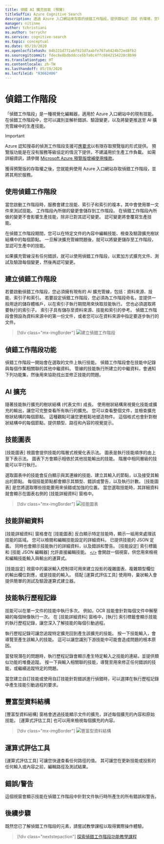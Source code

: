 ```yaml
---
title: 偵錯 AI 擴充技能 (預覽)
titleSuffix: Azure Cognitive Search
description: 透過 Azure 入口網站來存取的偵錯工作階段，提供類似於 IDE 的環境，您可以在其中識別並修正錯誤、驗證變更，以及將變更推送至 AI 擴充管線中的技能。 偵錯工作階段處於預覽狀態。
manager: nitinme
author: tchristiani
ms.author: terrychr
ms.service: cognitive-search
ms.topic: conceptual
ms.date: 05/19/2020
ms.openlocfilehash: 04b221d772abf923d7aabfe767a6424b72ed8fb2
ms.sourcegitcommit: fdec8e8bdbddcce5b7a0c4ffc6842154220c8b90
ms.translationtype: HT
ms.contentlocale: zh-TW
ms.lasthandoff: 05/19/2020
ms.locfileid: "83662406"
---
```

# <a name="debug-sessions"></a>偵錯工作階段

「偵錯工作階段」是一種視覺化編輯器，適用於 Azure 入口網站中的現有技能。 在偵錯工作階段中，您可以識別並解析錯誤、驗證變更，以及將變更推送至 AI 擴充管線中的生產技能。

> [!Important]
> Azure 認知搜尋的偵測工作階段支援可[應要求](https://aka.ms/DebugSessions)以有限存取預覽版的形式提供。 預覽版功能是在沒有服務等級協定的情況下提供，不建議用於生產工作負載。 如需詳細資訊，請參閱 [Microsoft Azure 預覽版增補使用條款](https://azure.microsoft.com/support/legal/preview-supplemental-terms/)。
>
> 獲得預覽版的存取權之後，您就能夠使用 Azure 入口網站存取偵錯工作階段，並將其用於服務。

## <a name="using-debug-sessions"></a>使用偵錯工作階段

當您啟動工作階段時，服務會建立技能、索引子和索引的複本，其中會使用單一文件來測試技能。 工作階段內所做的變更會儲存到工作階段。 在偵錯工作階段內所做的變更不會影響生產技能，除非已對其認可變更。 認可變更將會覆寫生產技能。

在偵錯工作階段期間，您可以在特定文件的內容中編輯技能、檢查及驗證擴充樹狀結構中的每個節點。 一旦解決擴充管線問題後，就可以將變更儲存至工作階段，並認可生產中的技能。 

如果擴充管線沒有任何錯誤，就可以使用偵錯工作階段，以累加方式擴充文件、測試及驗證每個變更，然後再認可變更。

## <a name="creating-a-debug-session"></a>建立偵錯工作階段

若要啟動偵錯工作階段，您必須擁有現有的 AI 擴充管線，包括：資料來源、技能、索引子和索引。 若要設定偵錯工作階段，您必須為工作階段命名，並提供一般用途的儲存體帳戶，以在索引子執行期間用來快取技能執行。 您也必須選取將要執行的索引子。 索引子具有儲存至資料來源、技能和索引的參考。 偵錯工作階段會預設為資料來源中的第一份文件，或者您可以在資料來源中指定要逐步執行的文件。

> [!div class="mx-imgBorder"]
> ![建立偵錯工作階段](media/cognitive-search-debug/debug-session-new.png)

## <a name="debug-session-features"></a>偵錯工作階段功能

偵錯工作階段一開始會在選取的文件上執行技能。 偵錯工作階段會在技能中記錄與每個作業相關聯的其他中繼資料。 管線的技能執行所建立的中繼資料，會通知下列功能集，然後用來協助找出並修正技能的問題。

## <a name="ai-enrichments"></a>AI 擴充

隨著技能執行擴充的樹狀結構 (代表文件) 成長。 使用樹狀結構來視覺化技能或擴充的輸出，讓您可完整查看所有執行的擴充。 您可以查看整個文件，並檢查擴充樹狀結構的每個節點。 這種觀點可讓您更輕鬆地塑造物件。 這個格式也會針對樹狀結構中的每個節點，提供類型、路徑和內容的視覺提示。

## <a name="skill-graph"></a>技能圖表

[技能圖表] 視圖會提供技能的階層式視覺化表示法。 圖表是執行技能順序的由上至下表示法。 圖表下方會顯示相依於其他技能輸出的技能。 階層中相同層級的技能可以平行執行。 

選取圖表中的技能會反白顯示與其連線的技能、建立其輸入的節點，以及接受其輸出的節點。 每個技能節點都會顯示其類型、錯誤或警告，以及執行計數。 [技能圖表] 是您將選取哪些技能要用來偵錯或加強的位置。 當您選取技能時，其詳細資料就會顯示在圖表右側的 [技能詳細資料] 窗格中。

> [!div class="mx-imgBorder"]
> ![技能圖表](media/cognitive-search-debug/skills-graph.png)

## <a name="skill-details"></a>技能詳細資料

[技能詳細資料] 窗格會在 [技能圖表] 反白顯示特定技能時，顯示一組用來處理該技能的區域。 您可以檢閱和編輯技能設定的詳細資料。 已提供技能的 JSON 定義。 同時也會顯示技能執行的詳細資料，以及錯誤和警告。 [技能設定] 索引標籤和 [技能 JSON 編輯器] 允許直接編輯技能。 [`</>`](#expression-evaluator) 會開啟一個視窗，供您用來檢視和編輯技能輸入與輸出的運算式。

[技能設定] 視窗中的巢狀輸入控制項可用來建立投影的複雜圖表、複雜類型欄位的輸出欄位對應，或是技能的輸入。 搭配 [運算式評估工具] 使用時，巢狀輸入會提供簡單的測試及驗證運算式建立器。

## <a name="skill-execution-history"></a>技能執行歷程記錄

技能可以在單一文件的技能中執行多次。 例如，OCR 技能會針對每個文件中解壓縮的每個映像執行一次。 在 [技能詳細資料] 窗格中，[執行] 索引標籤會顯示技能的執行歷程記錄，讓您深入了解技能的每個引動過程。 

執行歷程記錄可讓您追蹤特定擴充回到產生該擴充的技能。 按一下技能輸入，會導覽至產生該輸入的技能。 這可以讓您識別下游技能中可能會造成問題的根本原因。 

當發現潛在的問題時，執行歷程記錄會顯示產生特定輸入之技能的連結，並提供類似功能的堆疊追蹤。 按一下與輸入相關聯的技能，導覽至用來修正任何錯誤的技能，或繼續追蹤特定的問題。

當您建立自訂技能或使用自訂技能針對錯誤進行偵錯時，可以選擇在執行歷程記錄中產生技能引動過程的要求。

## <a name="enriched-data-structure"></a>豐富型資料結構

[豐富型資料結構] 窗格會透過技能顯示文件的擴充，詳述每個擴充的內容和原始技能。 [運算式評估工具] 也可以用來檢視每個擴充的內容。

> [!div class="mx-imgBorder"]
> ![豐富型資料結構](media/cognitive-search-debug/enriched-data-structure-display.png)

## <a name="expression-evaluator"></a>運算式評估工具

[運算式評估工具] 可讓您快速查看任何路徑的值。 其可讓您在更新技能或投影的任何輸入或內容之前，編輯路徑及測試結果。

## <a name="errorswarnings"></a>錯誤/警告

這個視窗會顯示技能在偵錯工作階段中針對文件執行時所產生的所有錯誤和警告。

## <a name="next-steps"></a>後續步驟

既然您已了解偵錯工作階段的元素，請嘗試教學課程以取得實際操作體驗。

> [!div class="nextstepaction"]
> [探索偵錯工作階段功能教學課程](https://docs.microsoft.com/azure/search/cognitive-search-tutorial-debug-sessions)